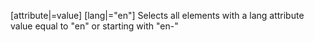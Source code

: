 [attribute|=value]
    [lang|="en"]
    Selects all elements with a lang attribute value equal to "en" or 
    starting with "en-"
